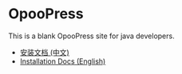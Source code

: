 OpooPress
==============

This is a blank OpooPress site for java developers.

* [安装文档 (中文)](http://www.opoopress.com/zh/docs/installation/#secondary-develop)
* [Installation Docs (English)](http://www.opoopress.com/en/docs/installation/#secondary-develop)
